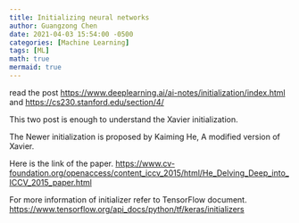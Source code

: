 ```yaml
---
title: Initializing neural networks
author: Guangzong Chen
date: 2021-04-03 15:54:00 -0500
categories: [Machine Learning]
tags: [ML]
math: true
mermaid: true
---
```


read the post <https://www.deeplearning.ai/ai-notes/initialization/index.html> and <https://cs230.stanford.edu/section/4/>

This two post is enough to understand the Xavier initialization. 

The Newer initialization is proposed by Kaiming He, A modified version of Xavier.

Here is the link of the paper.  <https://www.cv-foundation.org/openaccess/content_iccv_2015/html/He_Delving_Deep_into_ICCV_2015_paper.html>

For more information of initializer refer to TensorFlow document. <https://www.tensorflow.org/api_docs/python/tf/keras/initializers>
